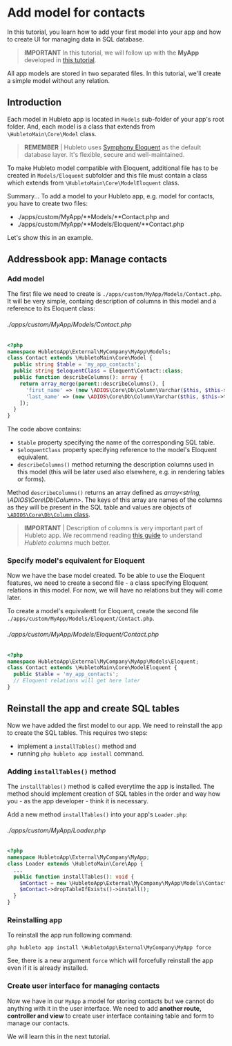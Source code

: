 # Add model for contacts

In this tutorial, you learn how to add your first model into your app and how to create UI for managing data in SQL database.

> **IMPORTANT** In this tutorial, we will follow up with the **MyApp** developed in [this tutorial](add-route-controller-and-view).

All app models are stored in two separated files. In this tutorial, we'll create a simple model without any relation.

## Introduction

Each model in Hubleto app is located in `Models` sub-folder of your app's root folder. And, each model is a class that extends from `\HubletoMain\Core\Model` class.

> **REMEMBER** | Hubleto uses [Symphony Eloquent](https://laravel.com/docs/11.x/eloquent) as the default database layer. It's flexible, secure and well-maintained.

To make Hubleto model compatible with Eloquent, additional file has to be created in `Models/Eloquent` subfolder and this file must contain a class which extends from `\HubletoMain\Core\ModelEloquent` class.

Summary... To add a model to your Hubleto app, e.g. model for contacts, you have to create two files:

  * ./apps/custom/MyApp/**Models/**Contact.php and
  * ./apps/custom/MyApp/**Models/Eloquent/**Contact.php

Let's show this in an example.

## Addressbook app: Manage contacts

### Add model

The first file we need to create is `./apps/custom/MyApp/Models/Contact.php`. It will be very simple, containg description of columns in this model and a reference to its Eloquent class:

###### ./apps/custom/MyApp/Models/Contact.php
```php
<?php
namespace HubletoApp\External\MyCompany\MyApp\Models;
class Contact extends \HubletoMain\Core\Model {
  public string $table = 'my_app_contacts';
  public string $eloquentClass = Eloquent\Contact::class;
  public function describeColumns(): array {
    return array_merge(parent::describeColumns(), [
      'first_name' => (new \ADIOS\Core\Db\Column\Varchar($this, $this->translate('First name')))->setRequired(),
      'last_name' => (new \ADIOS\Core\Db\Column\Varchar($this, $this->translate('Last name')))->setRequired(),
    ]);
  }
}
```

The code above contains:

  * `$table` property specifying the name of the corresponding SQL table.
  * `$eloquentClass` property specifying reference to the model's Eloquent equivalent.
  * `describeColumns()` method returning the description columns used in this model (this will be later used also elsewhere, e.g. in rendering tables or forms).

Method `describeColumns()` returns an array defined as *array<string, \ADIOS\Core\Db\Column>*. The keys of this array are names of the columns as they will be present in the SQL table and values are objects of [`\ADIOS\Core\Db\Column` class](https://github.com/wai-blue/adios/blob/main/src/Core/Db/Column.php).

> **IMPORTANT** | Description of columns is very important part of Hubleto app. We recommend reading [this guide](../advanced-development/understanding-columns-in-model) to understand *Hubleto columns* much better.


### Specify model's equivalent for Eloquent

Now we have the base model created. To be able to use the Eloquent features, we need to create a second file - a class specifying Eloquent relations in this model. For now, we will have no relations but they will come later.

To create a model's equivalentt for Eloquent, create the second file `./apps/custom/MyApp/Models/Eloquent/Contact.php`.

###### ./apps/custom/MyApp/Models/Eloquent/Contact.php
```php
<?php
namespace HubletoApp\External\MyCompany\MyApp\Models\Eloquent;
class Contact extends \HubletoMain\Core\ModelEloquent {
  public $table = 'my_app_contacts';
  // Eloquent relations will get here later
}
```

## Reinstall the app and create SQL tables

Now we have added the first model to our app. We need to reinstall the app to create the SQL tables. This requires two steps:

  * implement a `installTables()` method and
  * running `php hubleto app install` command.

### Adding `installTables()` method

The `installTables()` method is called everytime the app is installed. The method should implement creation of SQL tables in the order and way how you - as the app developer - think it is necessary.

Add a new method `installTables()` into your app's `Loader.php`:

###### ./apps/custom/MyApp/Loader.php
```php
<?php
namespace HubletoApp\External\MyCompany\MyApp;
class Loader extends \HubletoMain\Core\App {
  ...
  public function installTables(): void {
    $mContact = new \HubletoApp\External\MyCompany\MyApp\Models\Contact($this->main);
    $mContact->dropTableIfExists()->install();
  }
}
```

### Reinstalling app

To reinstall the app run following command:

```
php hubleto app install \HubletoApp\External\MyCompany\MyApp force
```

See, there is a new argument `force` which will forcefully reinstall the app even if it is already installed.

### Create user interface for managing contacts

Now we have in our `MyApp` a model for storing contacts but we cannot do anything with it in the user interface. We need to add **another route, controller and view** to create user interface containing table and form to manage our contacts.

We will learn this in the next tutorial.

